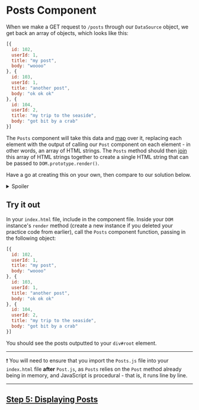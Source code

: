# Posts Component

When we make a GET request to `/posts` through our `DataSource` object, we get back an array of objects, which looks like this:

```js
[{
  id: 102,
  userId: 1,
  title: "my post",
  body: "woooo"
}, {
  id: 103,
  userId: 1,
  title: "another post",
  body: "ok ok ok"
}, {
  id: 104,
  userId: 2,
  title: "my trip to the seaside",
  body: "got bit by a crab"
}]
```

The `Posts` component will take this data and [map](https://developer.mozilla.org/en-US/docs/Web/JavaScript/Reference/Global_Objects/Array/map) over it, replacing each element with the output of calling our `Post` component on each element - in other words, an array of HTML strings. The `Posts` method should then [join](https://developer.mozilla.org/en-US/docs/Web/JavaScript/Reference/Global_Objects/Array/join) this array of HTML strings together to create a single HTML string that can be passed to `DOM.prototype.render()`.

Have a go at creating this on your own, then compare to our solution below.

<details>
  <summary>Spoiler</summary>

  ```js
  function Posts (posts) {
    const postElements = posts.map(function (post) {
      return Post(post);
    });

    return postElements.join('');
  }
  ```

</details>

## Try it out

In your `index.html` file, include in the component file. Inside your `DOM` instance's `render` method (create a new instance if you deleted your practice code from earlier), call the `Posts` component function, passing in the following object:

```js
[{
  id: 102,
  userId: 1,
  title: "my post",
  body: "woooo"
}, {
  id: 103,
  userId: 1,
  title: "another post",
  body: "ok ok ok"
}, {
  id: 104,
  userId: 2,
  title: "my trip to the seaside",
  body: "got bit by a crab"
}]
```

You should see the posts outputted to your `div#root` element.

***
:exclamation:
You will need to ensure that you import the `Posts.js` file into your `index.html` file **after** `Post.js`, as `Posts` relies on the `Post` method already being in memory, and JavaScript is procedural - that is, it runs line by line.
***

## [Step 5: Displaying Posts](step5.md)
